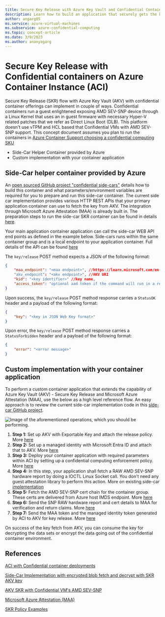 ```yaml
---
title: Secure Key Release with Azure Key Vault and Confidential Containers on Azure Container Instance
description: Learn how to build an application that securely gets the key from AKV to an attested Azure Container Instances confidential container environment
author: angarg05
ms.service: azure-virtual-machines
ms.subservice: azure-confidential-computing
ms.topic: concept-article
ms.date: 3/9/2023
ms.author: ananyagarg
---
```


# Secure Key Release with Confidential containers on Azure Container Instance (ACI)

Secure Key Release (SKR) flow with Azure Key Vault (AKV) with confidential container offerings can implement in couple of ways. Confidential containers run a guest enlightened exposing AMD SEV-SNP device through a Linux Kernel that uses an in guest firmware with necessary Hyper-V related patches that we refer as Direct Linux Boot (DLB). This platform doesn't use vTPM and HCL based that Confidential VMs with AMD SEV-SNP support. This concept document assumes you plan to run the containers in [Azure Container Support choosing a confidential computing SKU](/azure/container-instances/container-instances-tutorial-deploy-confidential-containers-cce-arm)

- Side-Car Helper Container provided by Azure
- Custom implementation with your container application

## Side-Car helper container provided by Azure

An [open sourced GitHub project "confidential side-cars"](https://github.com/microsoft/confidential-sidecar-containers) details how to build this container and what parameters/environment variables are required for you to prepare and run this side-car container. The current side car implementation provides various HTTP REST APIs that your primary application container can use to fetch the key from AKV. The integration through Microsoft Azure Attestation (MAA) is already built in. The preparation steps to run the side-car SKR container can be found in details [here](https://github.com/microsoft/confidential-sidecar-containers/tree/main/examples/skr).

Your main application container application can call the side-car WEB API end points as defined in the example below. Side-cars runs within the same container group and is a local endpoint to your application container. Full details of the API can be found [here](https://github.com/microsoft/confidential-sidecar-containers/blob/main/cmd/skr/README.md)
 
The `key/release` POST method expects a JSON of the following format:

```json
{	
    "maa_endpoint": "<maa endpoint>", //https://learn.microsoft.com/en-us/azure/attestation/quickstart-portal#attestation-provider
    "akv_endpoint": "<akv endpoint>", //AKV URI
    "kid": "<key identifier>" //key name,
    "access_token": "optional aad token if the command will run in a resource without proper managed identity assigned"
}
```

Upon success, the `key/release` POST method response carries a `StatusOK` header and a payload of the following format:

```json
{
    "key": "<key in JSON Web Key format>"
}
```

Upon error, the `key/release` POST method response carries a `StatusForbidden` header and a payload of the following format:

```json
{
    "error": "<error message>"
}
```

## Custom implementation with your container application

To perform a custom container application that extends the capability of Azure Key Vault (AKV) - Secure Key Release and Microsoft Azure Attestation (MAA), use the below as a high level reference flow. An easy approach is to review the current side-car implementation code in this [side-car GitHub project](https://github.com/microsoft/confidential-sidecar-containers/tree/d933d0f4e3d5498f7ed9137189ab6a23ade15466/pkg/common).

![Image of the aforementioned operations, which you should be performing.](media/skr-flow-azure-container-instance-sev-snp-attestation/skr-flow-custom-container.png)

1. **Step 1:** Set up AKV with Exportable Key and attach the release policy. More [here](concept-skr-attestation.md)
1. **Step 2:** Set up a managed identity with Microsoft Entra ID and attach that to AKV. More [here](/azure/container-instances/container-instances-managed-identity)
1. **Step 3:** Deploy your container application with required parameters within ACI by setting up a confidential computing enforcement policy. More [here](/azure/container-instances/container-instances-tutorial-deploy-confidential-containers-cce-arm)
1. **Step 4:** In this step, your application shall fetch a RAW AMD SEV-SNP hardware report by doing a IOCTL Linux Socket call. You don't need any guest attestation library to perform this action. More on existing side-car [implementation](https://github.com/microsoft/confidential-sidecar-containers/blob/d933d0f4e3d5498f7ed9137189ab6a23ade15466/pkg/attest/snp.go)
1. **Step 5:** Fetch the AMD SEV-SNP cert chain for the container group. These certs are delivered from Azure host IMDS endpoint. More [here](https://github.com/microsoft/confidential-sidecar-containers/blob/d933d0f4e3d5498f7ed9137189ab6a23ade15466/pkg/common/info.go)
1. **Step 6:** Send the SNP RAW hardware report and cert details to MAA for verification and return claims. More [here](/azure/attestation/basic-concepts)
1. **Step 7:** Send the MAA token and the managed identity token generated by ACI to AKV for key release. More [here](/azure/container-instances/container-instances-managed-identity)

On success of the key fetch from AKV, you can consume the key for decrypting the data sets or encrypt the data going out of the confidential container environment.

## References

[ACI with Confidential container deployments](/azure/container-instances/container-instances-tutorial-deploy-confidential-containers-cce-arm)

[Side-Car Implementation with encrypted blob fetch and decrypt with SKR AKV key](https://github.com/microsoft/confidential-sidecar-containers/#encrypted-filesystem-sidecar)

[AKV SKR with Confidential VM's AMD SEV-SNP](skr-flow-confidential-vm-sev-snp.md)

[Microsoft Azure Attestation (MAA)](/azure/attestation/overview)

[SKR Policy Examples](skr-policy-examples.md)
